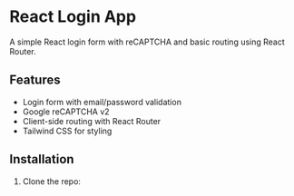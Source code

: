 # React Login App

A simple React login form with reCAPTCHA and basic routing using React Router.

## Features

- Login form with email/password validation
- Google reCAPTCHA v2
- Client-side routing with React Router
- Tailwind CSS for styling

## Installation

1. Clone the repo:
   ```bash
  
